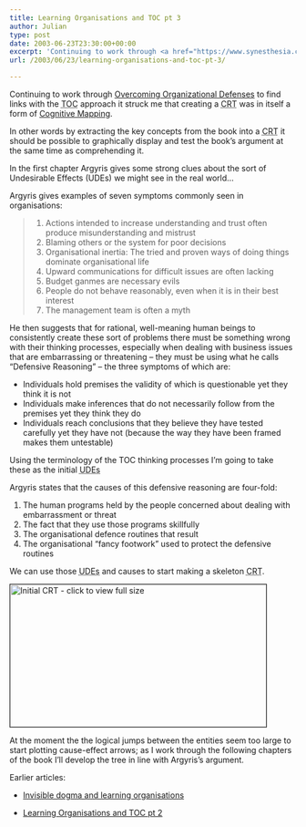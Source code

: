 ```yaml
---
title: Learning Organisations and TOC pt 3
author: Julian
type: post
date: 2003-06-23T23:30:00+00:00
excerpt: 'Continuing to work through <a href="https://www.synesthesia.co.uk/library/archives/000150.php">Overcoming Organizational Defenses</a> to find links with the <acronym title="Theory of Constraints">TOC</acronym> approach I extract some key <acronym title="UnDesirable Effects: the key aspects of reality we are seeking to change through application of the TOC thinking processes">UDEs</acronym> from Chapter 1 of the book and note in passing the similarities of this technique to cognitive mapping.'
url: /2003/06/23/learning-organisations-and-toc-pt-3/

---
```

Continuing to work through [Overcoming Organizational Defenses][1] to find links with the <acronym title="Theory of Constraints">TOC</acronym> approach it struck me that creating a <acronym title="Current Reality Tree">CRT</acronym> was in itself a form of [Cognitive Mapping][2].

In other words by extracting the key concepts from the book into a <acronym title="Current Reality Tree">CRT</acronym> it should be possible to graphically display and test the book&#8217;s argument at the same time as comprehending it.

In the first chapter Argyris gives some strong clues about the sort of Undesirable Effects (UDEs) we might see in the real world&#8230;
  
<!--more-->


  
Argyris gives examples of seven symptoms commonly seen in organisations:

<blockquote title="Overcoming Organizational Defenses chapter 1">
  <ol>
    <li>
      Actions intended to increase understanding and trust often produce misunderstanding and mistrust
    </li>
    <li>
      Blaming others or the system for poor decisions
    </li>
    <li>
      Organisational inertia: The tried and proven ways of doing things dominate organisational life
    </li>
    <li>
      Upward communications for difficult issues are often lacking
    </li>
    <li>
      Budget ganmes are necessary evils
    </li>
    <li>
      People do not behave reasonably, even when it is in their best interest
    </li>
    <li>
      The management team is often a myth
    </li>
  </ol>
</blockquote>

He then suggests that for rational, well-meaning human beings to consistently create these sort of problems there must be something wrong with their thinking processes, especially when dealing with business issues that are embarrassing or threatening &#8211; they must be using what he calls &#8220;Defensive Reasoning&#8221; &#8211; the three symptoms of which are:

  * Individuals hold premises the validity of which is questionable yet they think it is not
  * Individuals make inferences that do not necessarily follow from the premises yet they think they do 
  * Individuals reach conclusions that they believe they have tested carefully yet they have not (because the way they have been framed makes them untestable)

Using the terminology of the <acronym>TOC</acronym> thinking processes I&#8217;m going to take these as the initial <acronym title="Undesirable Effects">UDEs</acronym>
  
Argyris states that the causes of this defensive reasoning are four-fold:

  1. The human programs held by the people concerned about dealing with embarrassment or threat
  2. The fact that they use those programs skillfully
  3. The organisational defence routines that result
  4. The organisational &#8220;fancy footwork&#8221; used to protect the defensive routines

We can use those <acronym title="Undesirable Effects">UDEs</acronym> and causes to start making a skeleton <acronym title="Current Reality tree">CRT</acronym>.

<div class="inlineimg">
  <a href="https://www.synesthesia.co.uk/blog/archives/clo3a.php" onclick="window.open('https://www.synesthesia.co.uk/blog/archives/clo3a.php','popup','width=630,height=350,scrollbars=no,resizable=no,toolbar=no,directories=no,location=no,menubar=no,status=no,left=0,top=0'); return false"><img alt="Initial CRT - click to view full size" src="https://www.synesthesia.co.uk/blog/archives/clo3a-t.gif" width="450" height="250" border="1" /><br /> </a>
</div>

At the moment the the logical jumps between the entities seem too large to start plotting cause-effect arrows; as I work through the following chapters of the book I&#8217;ll develop the tree in line with Argyris&#8217;s argument.

Earlier articles:

* [Invisible dogma and learning organisations][3]
  
* [Learning Organisations and TOC pt 2][4]

 [1]: https://www.synesthesia.co.uk/library/archives/000150.php
 [2]: http://www.banxia.com/depaper.html
 [3]: https://www.synesthesia.co.uk/blog/archives/learning_organisations/000165.php
 [4]: https://www.synesthesia.co.uk/blog/archives/constraints/000169.php